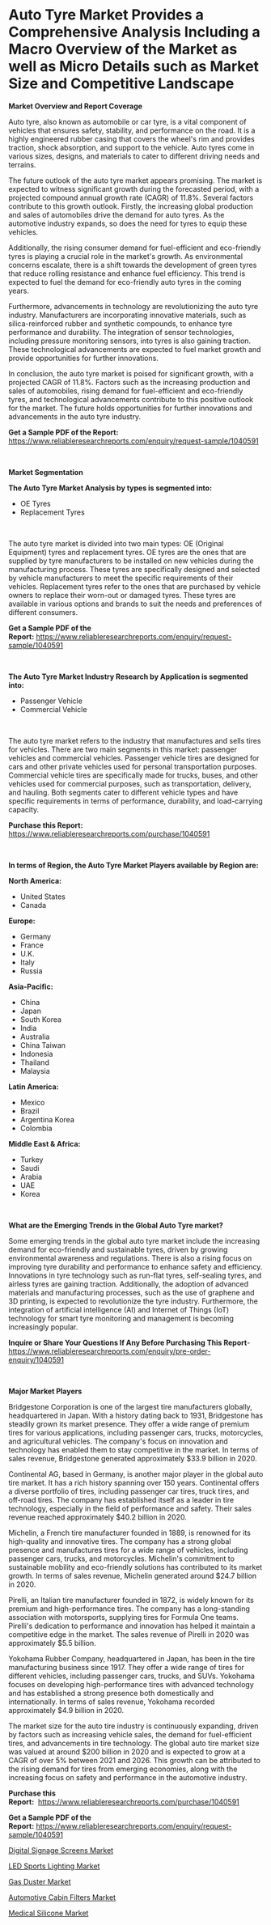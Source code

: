 <p><h1>Auto Tyre Market Provides a Comprehensive Analysis Including a Macro Overview of the Market as well as Micro Details such as Market Size and Competitive Landscape</h1></p><p><strong>Market Overview and Report Coverage</strong></p>
<p><p>Auto tyre, also known as automobile or car tyre, is a vital component of vehicles that ensures safety, stability, and performance on the road. It is a highly engineered rubber casing that covers the wheel's rim and provides traction, shock absorption, and support to the vehicle. Auto tyres come in various sizes, designs, and materials to cater to different driving needs and terrains.</p><p>The future outlook of the auto tyre market appears promising. The market is expected to witness significant growth during the forecasted period, with a projected compound annual growth rate (CAGR) of 11.8%. Several factors contribute to this growth outlook. Firstly, the increasing global production and sales of automobiles drive the demand for auto tyres. As the automotive industry expands, so does the need for tyres to equip these vehicles.</p><p>Additionally, the rising consumer demand for fuel-efficient and eco-friendly tyres is playing a crucial role in the market's growth. As environmental concerns escalate, there is a shift towards the development of green tyres that reduce rolling resistance and enhance fuel efficiency. This trend is expected to fuel the demand for eco-friendly auto tyres in the coming years.</p><p>Furthermore, advancements in technology are revolutionizing the auto tyre industry. Manufacturers are incorporating innovative materials, such as silica-reinforced rubber and synthetic compounds, to enhance tyre performance and durability. The integration of sensor technologies, including pressure monitoring sensors, into tyres is also gaining traction. These technological advancements are expected to fuel market growth and provide opportunities for further innovations.</p><p>In conclusion, the auto tyre market is poised for significant growth, with a projected CAGR of 11.8%. Factors such as the increasing production and sales of automobiles, rising demand for fuel-efficient and eco-friendly tyres, and technological advancements contribute to this positive outlook for the market. The future holds opportunities for further innovations and advancements in the auto tyre industry.</p></p>
<p><strong>Get a Sample PDF of the Report:</strong> <a href="https://www.reliableresearchreports.com/enquiry/request-sample/1040591">https://www.reliableresearchreports.com/enquiry/request-sample/1040591</a></p>
<p>&nbsp;</p>
<p><strong>Market Segmentation</strong></p>
<p><strong>The Auto Tyre Market Analysis by types is segmented into:</strong></p>
<p><ul><li>OE Tyres</li><li>Replacement Tyres</li></ul></p>
<p>&nbsp;</p>
<p><p>The auto tyre market is divided into two main types: OE (Original Equipment) tyres and replacement tyres. OE tyres are the ones that are supplied by tyre manufacturers to be installed on new vehicles during the manufacturing process. These tyres are specifically designed and selected by vehicle manufacturers to meet the specific requirements of their vehicles. Replacement tyres refer to the ones that are purchased by vehicle owners to replace their worn-out or damaged tyres. These tyres are available in various options and brands to suit the needs and preferences of different consumers.</p></p>
<p><strong>Get a Sample PDF of the Report:</strong>&nbsp;<a href="https://www.reliableresearchreports.com/enquiry/request-sample/1040591">https://www.reliableresearchreports.com/enquiry/request-sample/1040591</a></p>
<p>&nbsp;</p>
<p><strong>The Auto Tyre Market Industry Research by Application is segmented into:</strong></p>
<p><ul><li>Passenger Vehicle</li><li>Commercial Vehicle</li></ul></p>
<p>&nbsp;</p>
<p><p>The auto tyre market refers to the industry that manufactures and sells tires for vehicles. There are two main segments in this market: passenger vehicles and commercial vehicles. Passenger vehicle tires are designed for cars and other private vehicles used for personal transportation purposes. Commercial vehicle tires are specifically made for trucks, buses, and other vehicles used for commercial purposes, such as transportation, delivery, and hauling. Both segments cater to different vehicle types and have specific requirements in terms of performance, durability, and load-carrying capacity.</p></p>
<p><strong>Purchase this Report:</strong>&nbsp; <a href="https://www.reliableresearchreports.com/purchase/1040591">https://www.reliableresearchreports.com/purchase/1040591</a></p>
<p>&nbsp;</p>
<p><strong>In terms of Region, the Auto Tyre Market Players available by Region are:</strong></p>
<p>
    <p> <strong> North America: </strong>
        <ul>
            <li>United States</li>
            <li>Canada</li>
        </ul>
        </p> 
    <p> <strong> Europe: </strong>
        <ul>
            <li>Germany</li>
            <li>France</li>
            <li>U.K.</li>
            <li>Italy</li>
            <li>Russia</li>
        </ul>
        </p> 
    <p> <strong> Asia-Pacific: </strong>
        <ul>
            <li>China</li>
            <li>Japan</li>
            <li>South Korea</li>
            <li>India</li>
            <li>Australia</li>
            <li>China Taiwan</li>
            <li>Indonesia</li>
            <li>Thailand</li>
            <li>Malaysia</li>
        </ul>
        </p> 
    <p> <strong> Latin America: </strong>
        <ul>
            <li>Mexico</li>
            <li>Brazil</li>
            <li>Argentina Korea</li>
            <li>Colombia</li>
        </ul>
        </p> 
    <p> <strong> Middle East & Africa: </strong>
        <ul>
            <li>Turkey</li>
            <li>Saudi</li>
            <li>Arabia</li>
            <li>UAE</li>
            <li>Korea</li>
        </ul>
    </p>
    </p>
<p>&nbsp;</p>
<p><strong>What are the Emerging Trends in the Global Auto Tyre market?</strong></p>
<p><p>Some emerging trends in the global auto tyre market include the increasing demand for eco-friendly and sustainable tyres, driven by growing environmental awareness and regulations. There is also a rising focus on improving tyre durability and performance to enhance safety and efficiency. Innovations in tyre technology such as run-flat tyres, self-sealing tyres, and airless tyres are gaining traction. Additionally, the adoption of advanced materials and manufacturing processes, such as the use of graphene and 3D printing, is expected to revolutionize the tyre industry. Furthermore, the integration of artificial intelligence (AI) and Internet of Things (IoT) technology for smart tyre monitoring and management is becoming increasingly popular.</p></p>
<p><strong>Inquire or Share Your Questions If Any Before Purchasing This Report</strong>- <a href="https://www.reliableresearchreports.com/enquiry/pre-order-enquiry/1040591">https://www.reliableresearchreports.com/enquiry/pre-order-enquiry/1040591</a></p>
<p>&nbsp;</p>
<p><strong>Major Market Players</strong></p>
<p><p>Bridgestone Corporation is one of the largest tire manufacturers globally, headquartered in Japan. With a history dating back to 1931, Bridgestone has steadily grown its market presence. They offer a wide range of premium tires for various applications, including passenger cars, trucks, motorcycles, and agricultural vehicles. The company's focus on innovation and technology has enabled them to stay competitive in the market. In terms of sales revenue, Bridgestone generated approximately $33.9 billion in 2020.</p><p>Continental AG, based in Germany, is another major player in the global auto tire market. It has a rich history spanning over 150 years. Continental offers a diverse portfolio of tires, including passenger car tires, truck tires, and off-road tires. The company has established itself as a leader in tire technology, especially in the field of performance and safety. Their sales revenue reached approximately $40.2 billion in 2020.</p><p>Michelin, a French tire manufacturer founded in 1889, is renowned for its high-quality and innovative tires. The company has a strong global presence and manufactures tires for a wide range of vehicles, including passenger cars, trucks, and motorcycles. Michelin's commitment to sustainable mobility and eco-friendly solutions has contributed to its market growth. In terms of sales revenue, Michelin generated around $24.7 billion in 2020.</p><p>Pirelli, an Italian tire manufacturer founded in 1872, is widely known for its premium and high-performance tires. The company has a long-standing association with motorsports, supplying tires for Formula One teams. Pirelli's dedication to performance and innovation has helped it maintain a competitive edge in the market. The sales revenue of Pirelli in 2020 was approximately $5.5 billion.</p><p>Yokohama Rubber Company, headquartered in Japan, has been in the tire manufacturing business since 1917. They offer a wide range of tires for different vehicles, including passenger cars, trucks, and SUVs. Yokohama focuses on developing high-performance tires with advanced technology and has established a strong presence both domestically and internationally. In terms of sales revenue, Yokohama recorded approximately $4.9 billion in 2020.</p><p>The market size for the auto tire industry is continuously expanding, driven by factors such as increasing vehicle sales, the demand for fuel-efficient tires, and advancements in tire technology. The global auto tire market size was valued at around $200 billion in 2020 and is expected to grow at a CAGR of over 5% between 2021 and 2026. This growth can be attributed to the rising demand for tires from emerging economies, along with the increasing focus on safety and performance in the automotive industry.</p></p>
<p><strong>Purchase this Report:</strong>&nbsp;&nbsp;<a href="https://www.reliableresearchreports.com/purchase/1040591">https://www.reliableresearchreports.com/purchase/1040591</a></p>
<p></p>
<p><strong>Get a Sample PDF of the Report:</strong>&nbsp;<a href="https://www.reliableresearchreports.com/enquiry/request-sample/1040591">https://www.reliableresearchreports.com/enquiry/request-sample/1040591</a></p>
<p><p><a href="https://medium.com/@mayankdeswal9588dm/digital-signage-screens-market-insights-into-market-cagr-market-trends-and-growth-strategies-8473e00966f9">Digital Signage Screens Market</a></p><p><a href="https://medium.com/@santosh.reportprime/led-sports-lighting-market-trends-and-market-analysis-forecasted-for-period-2023-2030-59c80f1c262c">LED Sports Lighting Market</a></p><p><a href="https://medium.com/@rahulv.reportprime/gas-duster-market-size-and-market-trends-complete-industry-overview-2023-to-2030-fa46fdbb20fc">Gas Duster Market</a></p><p><a href="https://github.com/NorbertYates/Market-Research-Report-List-2/blob/main/automotive-cabin-filters-market.md">Automotive Cabin Filters Market</a></p><p><a href="https://github.com/GroverBarry/Market-Research-Report-List-2/blob/main/medical-silicone-market.md">Medical Silicone Market</a></p></p>